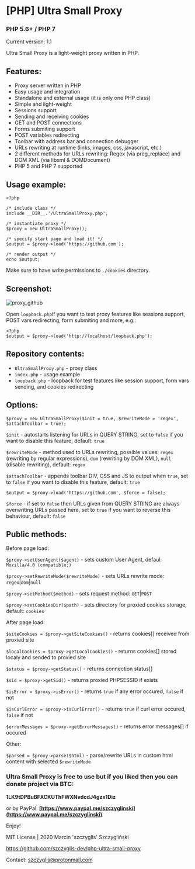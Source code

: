 # [PHP] Ultra Small Proxy
### PHP 5.6+ / PHP 7

Current version: 1.1

Ultra Small Proxy is a light-weight proxy written in PHP. 

## Features:

- Proxy server written in PHP
- Easy usage and integration
- Standalone and external usage (it is only one PHP class)
- Simple and light-weight
- Sessions support
- Sending and receiving cookies
- GET and POST connections
- Forms submiting support
- POST variables redirecting
- Toolbar with address bar and connection debugger
- URLs rewriting at runtime (links, images, css, javascript, etc.)
- 2 different methods for URLs rewriting: Regex (via preg_replace) and DOM XML (via libxml & DOMDocument)
- PHP 5 and PHP 7 supported


## Usage example:
```
<?php

/* include class */
include __DIR__.'/UltraSmallProxy.php';  

/* instantiate proxy */
$proxy = new UltraSmallProxy();

/* specify start page and load it! */
$output = $proxy->load('https://github.com'); 

/* render output */
echo $output;

```
Make sure to have write permissions to `./cookies` directory.

## Screenshot:

![proxy_github](https://user-images.githubusercontent.com/61396542/75244037-4c66bb00-57cb-11ea-82ee-c51c7736653b.png)


Open `loopback.php`if you want to test proxy features like sessions support, POST vars redirecting, form submiting and more, e.g.:
```
<?php
$output = $proxy->load('http://localhost/loopback.php'); 
```

## Repository contents:

- `UltraSmallProxy.php` - proxy class
- `index.php` - usage example
- `loopback.php` - loopback for test features like session support, form vars sending, and cookies redirecting


## Options:

```
$proxy = new UltraSmallProxy($init = true, $rewriteMode = 'regex', $attachToolbar = true);
```
`$init` - autostarts listening for URLs in QUERY STRING, set to `false` if you want to disable this feature, default: `true`

`$rewriteMode` - method used to URLs rewriting, possible values: `regex` (rewriting by regular expressions), `dom` (rewriting by DOM XML), `null` (disable rewriting), default: `regex`

`$attachToolbar` - appends toolbar DIV, CSS and JS to output when `true`, set to `false` if you want to disable this feature, default: `true`


```
$output = $proxy->load('https://github.com', $force = false); 
```
`$force` - if set to `false` then URLs given from QUERY STRING are always overwriting URLs passed here, set to `true` if you want to reverse this behaviour, default: `false`


## Public methods:

Before page load:

`$proxy->setUserAgent($agent)` - sets custom User Agent, defaul: `Mozilla/4.0 (compatible;)`

`$proxy->setRewriteMode($rewriteMode)` - sets URLs rewrite mode: `regex`|`dom`|`null`

`$proxy->setMethod($method)` - sets request method: `GET`|`POST`

`$proxy->setCookiesDir($path)` - sets directory for proxied cookies storage, default: `cookies`



After page load:

`$siteCookies = $proxy->getSiteCookies()` - returns cookies[] received from proxied site

`$localCookies = $proxy->getLocalCookies()` - returns cookies[] stored localy and sended to proxied site

`$status = $proxy->getStatus()` - returns connection status[]

`$sid = $proxy->getSid()` - returns proxied PHPSESSID if exists

`$isError = $proxy->isError()` - returns `true` if any error occured, `false` if not

`$isCurlError = $proxy->isCurlError()` - returns `true` if curl error occured, `false` if not

`$errorMessages = $proxy->getErrorMessages()` - returns error messages[] if occured


 
Other:

`$parsed = $proxy->parse($html)` - parse/rewrite URLs in custom html content with selected `$rewriteMode`



 
### Ultra Small Proxy is free to use but if you liked then you can donate project via BTC: 

**1LK9tDPBuBFXCKUThFWXNvdcdJ4gzx1Diz**

or by PayPal:
 **[https://www.paypal.me/szczyglinski](https://www.paypal.me/szczyglinski)**


Enjoy!



MIT License | 2020 Marcin 'szczyglis' Szczygliński

https://github.com/szczyglis-dev/php-ultra-small-proxy

Contact: szczyglis@protonmail.com

